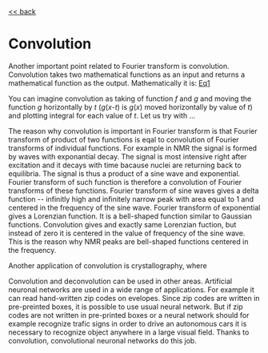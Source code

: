 [<< back](../README.md)

# Convolution

Another important point related to Fourier transform is convolution. Convolution takes
two mathematical functions as an input and returns a mathematical function as the output.
Mathematically it is:
[Eq1]("Eq1.gif")

You can imagine convolution as taking of function *f* and *g* and moving the function
*g* horizontally by *t* (*g*(*x*-*t*) is *g*(*x*) moved horizontally by value of *t*) and 
plotting integral for each value of *t*. Let us try with ...

The reason why convolution is important in Fourier transform is that Fourier transform
of product of two functions is eqal to convolution of Fourier transforms of individual
functions. For example in NMR the signal is formed by waves with exponantial decay.
The signal is most intensive right after excitation and it decays with time bacause
nuclei are returning back to equilibria. The signal is thus a product of a sine wave
and exponential. Fourier transform of such function is therefore a convolution of
Fourier transforms of these functions. Fourier transform of sine waves gives a delta
function -- infinitly high and infinitely narrow peak with area equal to 1 and 
centered in the frequency of the sine wave. Fourier transform of exponential gives
a Lorenzian function. It is a bell-shaped function similar to Gaussian functions.
Convolution gives and exactly same Lorenzian fuction, but instead of zero it is centered
in the value of frequency of the sine wave. This is the reason why NMR peaks are
bell-shaped functions centered in the frequency.

Another application of convolution is crystallography, where 

Convolution and deconvolution can be used in other areas. Artificial neuronal networks
are used in a wide range of applications. For example it can read hand-written zip
codes on evelopes. Since zip codes are written in pre-preinted boxes, it is possible
to use usual neural network. But if zip codes are not written in pre-printed boxes
or a neural network should for example recognize trafic signs in order to drive
an autonomous cars it is necessary to recognize object anywhere in a large visual
field. Thanks to convolution, convolutional neuronal networks do this job.

